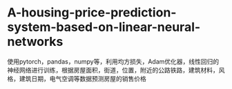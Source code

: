 # A-housing-price-prediction-system-based-on-linear-neural-networks
使用pytorch，pandas，numpy等，利用均方损失，Adam优化器，线性回归的神经网络进行训练，根据房屋面积，街道，位置，附近的公路铁路，建筑材料，风格，建筑日期，电气空调等数据预测房屋的销售价格
